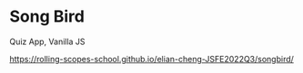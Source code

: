 # Song Bird

Quiz App, Vanilla JS

https://rolling-scopes-school.github.io/elian-cheng-JSFE2022Q3/songbird/

